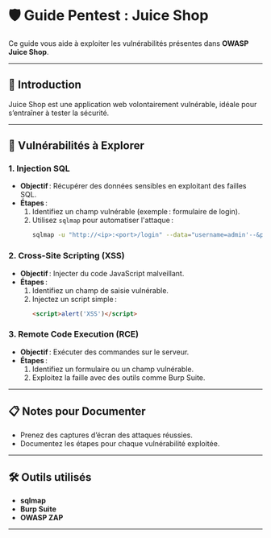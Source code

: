 # 🛡️ Guide Pentest : Juice Shop

Ce guide vous aide à exploiter les vulnérabilités présentes dans **OWASP Juice Shop**.

---

## 🚀 Introduction
Juice Shop est une application web volontairement vulnérable, idéale pour s’entraîner à tester la sécurité.

---

## 🎯 Vulnérabilités à Explorer

### 1. Injection SQL
- **Objectif** : Récupérer des données sensibles en exploitant des failles SQL.
- **Étapes** :
  1. Identifiez un champ vulnérable (exemple : formulaire de login).
  2. Utilisez `sqlmap` pour automatiser l'attaque :
     ```bash
     sqlmap -u "http://<ip>:<port>/login" --data="username=admin'--&password=1234"
     ```

### 2. Cross-Site Scripting (XSS)
- **Objectif** : Injecter du code JavaScript malveillant.
- **Étapes** :
  1. Identifiez un champ de saisie vulnérable.
  2. Injectez un script simple :
     ```html
     <script>alert('XSS')</script>
     ```

### 3. Remote Code Execution (RCE)
- **Objectif** : Exécuter des commandes sur le serveur.
- **Étapes** :
  1. Identifiez un formulaire ou un champ vulnérable.
  2. Exploitez la faille avec des outils comme Burp Suite.

---

## 📋 Notes pour Documenter
- Prenez des captures d’écran des attaques réussies.
- Documentez les étapes pour chaque vulnérabilité exploitée.

---

## 🛠️ Outils utilisés
- **sqlmap**
- **Burp Suite**
- **OWASP ZAP**

---